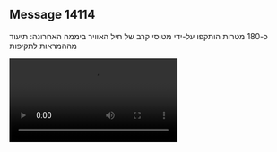 ## Message 14114

כ-180 מטרות הותקפו על-ידי מטוסי קרב של חיל האוויר ביממה האחרונה: תיעוד מההמראות לתקיפות

![Video](https://data.iron-swords.co.il/2024/November/26/https://data.iron-swords.co.il/2024/November/26/14114/14114_media.mp4)
